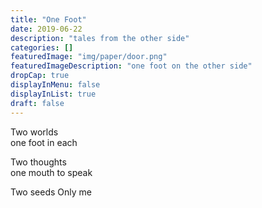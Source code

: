 ```yaml
---
title: "One Foot"
date: 2019-06-22
description: "tales from the other side"
categories: []
featuredImage: "img/paper/door.png"
featuredImageDescription: "one foot on the other side"
dropCap: true
displayInMenu: false
displayInList: true
draft: false
---
```


Two worlds  
one foot in each  

Two thoughts  
one mouth to speak  

Two seeds
Only me